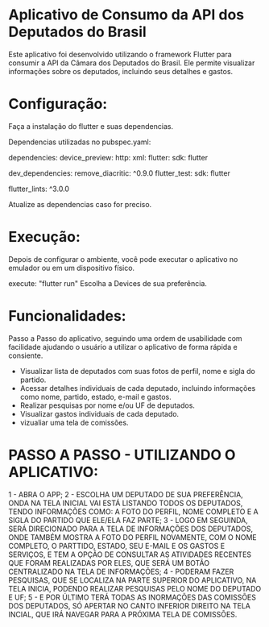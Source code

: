 # Aplicativo de Consumo da API dos Deputados do Brasil

Este aplicativo foi desenvolvido utilizando o framework Flutter para consumir a API da Câmara dos Deputados do Brasil. Ele permite visualizar informações sobre os deputados, incluindo seus detalhes e gastos.

# Configuração:

Faça a instalação do flutter e suas dependencias.

Dependencias utilizadas no pubspec.yaml:

dependencies:
  device_preview:
  http:
  xml:
  flutter:
    sdk: flutter

dev_dependencies:
  remove_diacritic: ^0.9.0
  flutter_test:
    sdk: flutter

flutter_lints: ^3.0.0

Atualize as dependencias caso for preciso.

# Execução:

Depois de configurar o ambiente, você pode executar o aplicativo no emulador ou em um dispositivo físico.

execute: "flutter run"
Escolha a Devices de sua preferência.

# Funcionalidades:

Passo a Passo do aplicativo, seguindo uma ordem de usabilidade com facilidade ajudando o usuário a utilizar o aplicativo de forma rápida e consiente.

- Visualizar lista de deputados com suas fotos de perfil, nome e sigla do partido.
- Acessar detalhes individuais de cada deputado, incluindo informações como nome, partido, estado, e-mail e gastos.
- Realizar pesquisas por nome e/ou UF de deputados.
- Visualizar gastos individuais de cada deputado.
- vizualiar uma tela de comissões.

# PASSO A PASSO - UTILIZANDO O APLICATIVO:
1 - ABRA O APP;
2 - ESCOLHA UM DEPUTADO DE SUA PREFERÊNCIA, ONDA NA TELA INICIAL VAI ESTÁ LISTANDO TODOS OS DEPUTADOS, TENDO INFORMAÇÕES COMO: A FOTO DO PERFIL, NOME COMPLETO E A SIGLA DO PARTIDO QUE ELE/ELA FAZ PARTE;
3 - LOGO EM SEGUINDA, SERÁ DIRECIONADO PARA A TELA DE INFORMAÇÕES DOS DEPUTADOS, ONDE TAMBÉM MOSTRA A FOTO DO PERFIL NOVAMENTE, COM O NOME COMPLETO, O PARTTIDO, ESTADO, SEU E-MAIL E OS GASTOS E SERVIÇOS, E TEM A OPÇÃO DE CONSULTAR AS ATIVIDADES RECENTES QUE FORAM REALIZADAS POR ELES, QUE SERÁ UM BOTÃO CENTRALIZADO NA TELA DE INFORMAÇÕES;
4 - PODERAM FAZER PESQUISAS, QUE SE LOCALIZA NA PARTE SUPERIOR DO APLICATIVO, NA TELA INICIA, PODENDO REALIZAR PESQUISAS PELO NOME DO DEPUTADO E UF;
5 - E POR ÚLTIMO TERÁ TODAS AS INORMAÇÕES DAS COMISSÕES DOS DEPUTADOS, SÓ APERTAR NO CANTO INFERIOR DIREITO NA TELA INCIAL, QUE IRÁ NAVEGAR PARA A PRÓXIMA TELA DE COMISSÕES.
